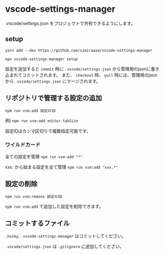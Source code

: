 # vscode-settings-manager

.vscode/settings.json をプロジェクトで共有できるようにします。

## setup

`yarn add --dev https://github.com/simiraaaa/vscode-settings-manager`

`npx vscode-settings-manager setup`

設定を追加すると `commit` 時に `.vscode/settings.json` から管理用のjsonに書き込まれてコミットされます。
また、 `checkout` 時、 `pull` 時には、管理用のjsonから `.vscode/settings.json` にマージされます。

## リポジトリで管理する設定の追加

`npm run vsm:add 設定のID`

例) `npm run vsm:add editor.tabSize`

設定IDはカンマ区切りで複数指定可能です。

### ワイルドカード

全ての設定を管理
`npm run vsm:add "*"`

xxx. から始まる設定を全て管理
`npm run vsm:add "xxx.*"`

## 設定の削除

`npm run vsm:remove 設定のID`

`npm run vsm:add` で追加した設定を削除できます。


## コミットするファイル

`.husky`, `.vscode-settings-manager` はコミットしてください。

`.vscode/settings.json` は `.gitignore` に追加してください。
